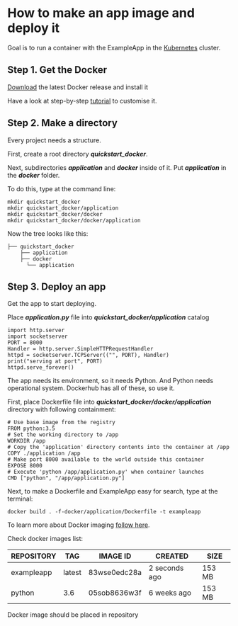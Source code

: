 # How to make an app image and deploy it

Goal is to run a container with the ExampleApp in the [Kubernetes](https://kubernetes.io/docs/home/) cluster.

## Step 1. Get the Docker

[Download](https://www.docker.com/products/docker-desktop) the latest Docker release and install it

Have a look at step-by-step [tutorial](https://www.docker.com/docker-desktop/getting-started-for-mac) to customise it.

## Step 2. Make a directory

Every project needs a structure.

First, create a root directory ***quickstart_docker***. 

Next, subdirectories ***application*** and ***docker*** inside of it. Put ***application*** in the ***docker*** folder. 

To do this, type at the command line:
```
mkdir quickstart_docker
mkdir quickstart_docker/application
mkdir quickstart_docker/docker
mkdir quickstart_docker/docker/application
```

Now the tree looks like this:
```
├── quickstart_docker
    ├── application
    ├── docker
      └── application
```

## Step 3. Deploy an app

Get the app to start deploying.

Place ***application.py*** file into ***quickstart_docker/application*** catalog

```
import http.server
import socketserver
PORT = 8000
Handler = http.server.SimpleHTTPRequestHandler
httpd = socketserver.TCPServer(("", PORT), Handler)
print("serving at port", PORT)
httpd.serve_forever()
```
The app needs its environment, so it needs Python. And Python needs operational system. Dockerhub has all of these, so use it.

First, place Dockerfile file into ***quickstart_docker/docker/application*** directory with following containment:

```
# Use base image from the registry
FROM python:3.5
# Set the working directory to /app
WORKDIR /app
# Copy the 'application' directory contents into the container at /app
COPY ./application /app
# Make port 8000 available to the world outside this container
EXPOSE 8000
# Execute 'python /app/application.py' when container launches
CMD ["python", "/app/application.py"]
```

Next, to make a Dockerfile and ExampleApp easy for search, type at the terminal:

```
docker build . -f-docker/application/Dockerfile -t exampleapp
```

To learn more about Docker imaging [follow here](https://docs.docker.com/engine/reference/builder/).

Check docker images list:

| REPOSITORY | TAG    | IMAGE ID     | CREATED       | SIZE   |
|------------|--------|--------------|---------------|--------|
| exampleapp | latest | 83wse0edc28a | 2 seconds ago | 153 MB |
| python     | 3.6    | 05sob8636w3f | 6 weeks ago   | 153 MB |


Docker image should be placed in repository
